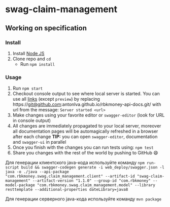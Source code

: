 # swag-claim-management

## Working on specification

### Install

1. Install [Node JS](https://nodejs.org/)
2. Clone repo and `cd`
   - Run `npm install`

### Usage

1. Run `npm start`
2. Checkout console output to see where local server is started. You can use all [links](#links) (except `preview`) by replacing https://git@github.com:antonlva.github.io/rbkmoney-api-docs.git/ with url from the message: `Server started <url>`
3. Make changes using your favorite editor or `swagger-editor` (look for URL in console output)
4. All changes are immediately propagated to your local server, moreover all documentation pages will be automagically refreshed in a browser after each change
   **TIP:** you can open `swagger-editor`, documentation and `swagger-ui` in parallel
5. Once you finish with the changes you can run tests using: `npm test`
6. Share you changes with the rest of the world by pushing to GitHub :smile:

Для генерации клиентского java-кода используйте команду
`npm run-script build && swagger-codegen generate -i web_deploy/swagger.json -l java -o ./java --api-package "com.rbkmoney.swag.claim_management.client" --artifact-id "swag-claim-management" --artifact-version "1.1.0" --group-id "com.rbkmoney" --model-package "com.rbkmoney.swag.claim_management.model" --library resttemplate --additional-properties dateLibrary=java8`

Для генерации серверного java-кода используйте команду
`mvn package`
